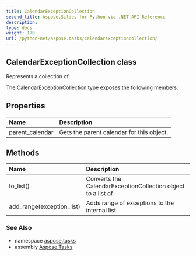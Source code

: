 ```yaml
---
title: CalendarExceptionCollection
second_title: Aspose.Sildes for Python via .NET API Reference
description: 
type: docs
weight: 170
url: /python-net/aspose.tasks/calendarexceptioncollection/
---
```


## CalendarExceptionCollection class

Represents a collection of

The CalendarExceptionCollection type exposes the following members:
## Properties
| Name | Description |
| :- | :- |
|parent_calendar|Gets the parent calendar for this object.|
## Methods
| Name | Description |
| :- | :- |
|to_list()|Converts the CalendarExceptionCollection object to a list of|
|add_range(exception_list)|Adds range of exceptions to the internal list.|

### See Also

* namespace [aspose.tasks](/tasks/python-net/aspose.tasks/)
* assembly [Aspose.Tasks](/tasks/python-net/)

